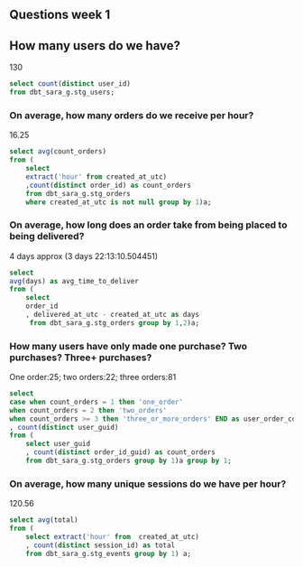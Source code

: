 ## Questions week 1

## How many users do we have? 
130

```sql
select count(distinct user_id) 
from dbt_sara_g.stg_users;
```


### On average, how many orders do we receive per hour? 
16.25

```sql
select avg(count_orders) 
from (
    select 
    extract('hour' from created_at_utc)
    ,count(distinct order_id) as count_orders
    from dbt_sara_g.stg_orders
    where created_at_utc is not null group by 1)a;
```

### On average, how long does an order take from being placed to being delivered? 
4 days approx (3 days 22:13:10.504451)

```sql
select 
avg(days) as avg_time_to_deliver
from (
    select 
    order_id
    , delivered_at_utc - created_at_utc as days
     from dbt_sara_g.stg_orders group by 1,2)a;
```

### How many users have only made one purchase? Two purchases? Three+ purchases?
One order:25; two orders:22; three orders:81

```sql
select 
case when count_orders = 1 then 'one_order' 
when count_orders = 2 then 'two_orders' 
when count_orders >= 3 then 'three_or_more_orders' END as user_order_count
, count(distinct user_guid) 
from (
    select user_guid
    , count(distinct order_id_guid) as count_orders 
    from dbt_sara_g.stg_orders group by 1)a group by 1;
```
    

### On average, how many unique sessions do we have per hour? 
120.56

```sql
select avg(total) 
from (
    select extract('hour' from  created_at_utc)
    , count(distinct session_id) as total 
    from dbt_sara_g.stg_events group by 1) a;
```